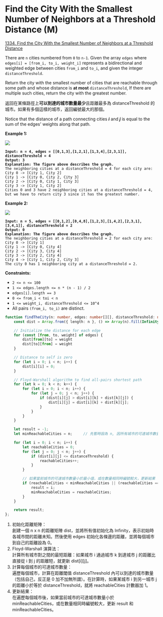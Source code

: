 # Find the City With the Smallest Number of Neighbors at a Threshold Distance (M)

[1334. Find the City With the Smallest Number of Neighbors at a Threshold Distance](https://leetcode.com/problems/find-the-city-with-the-smallest-number-of-neighbors-at-a-threshold-distance/)



There are `n` cities numbered from `0` to `n-1`. Given the array `edges` where `edges[i] = [from_i, to_i, weight_i]` represents a bidirectional and weighted edge between cities `from_i` and `to_i`, and given the integer `distanceThreshold`.

Return the city with the smallest number of cities that are reachable through some path and whose distance is **at most** `distanceThreshold`, If there are multiple such cities, return the city with the greatest number.

返回在某條路徑上**可以到達的城市數量最少**且距離最多為 distanceThreshold 的城市。如果有多個這樣的城市，返回編號最大的那個。

Notice that the distance of a path connecting cities _**i**_ and _**j**_ is equal to the sum of the edges' weights along that path.

&#x20;

**Example 1:**

![](https://assets.leetcode.com/uploads/2020/01/16/find\_the\_city\_01.png)

<pre><code><strong>Input: n = 4, edges = [[0,1,3],[1,2,1],[1,3,4],[2,3,1]], distanceThreshold = 4
</strong><strong>Output: 3
</strong><strong>Explanation: The figure above describes the graph. 
</strong>The neighboring cities at a distanceThreshold = 4 for each city are:
City 0 -> [City 1, City 2] 
City 1 -> [City 0, City 2, City 3] 
City 2 -> [City 0, City 1, City 3] 
City 3 -> [City 1, City 2] 
Cities 0 and 3 have 2 neighboring cities at a distanceThreshold = 4, but we have to return city 3 since it has the greatest number.
</code></pre>

**Example 2:**

![](https://assets.leetcode.com/uploads/2020/01/16/find\_the\_city\_02.png)

<pre><code><strong>Input: n = 5, edges = [[0,1,2],[0,4,8],[1,2,3],[1,4,2],[2,3,1],[3,4,1]], distanceThreshold = 2
</strong><strong>Output: 0
</strong><strong>Explanation: The figure above describes the graph. 
</strong>The neighboring cities at a distanceThreshold = 2 for each city are:
City 0 -> [City 1] 
City 1 -> [City 0, City 4] 
City 2 -> [City 3, City 4] 
City 3 -> [City 2, City 4]
City 4 -> [City 1, City 2, City 3] 
The city 0 has 1 neighboring city at a distanceThreshold = 2.
</code></pre>

&#x20;

**Constraints:**

* `2 <= n <= 100`
* `1 <= edges.length <= n * (n - 1) / 2`
* `edges[i].length == 3`
* `0 <= from_i < toi < n`
* `1 <= weight_i, distanceThreshold <= 10^4`
* All pairs `(from_i, to_i)` are distinct.



```typescript
function findTheCity(n: number, edges: number[][], distanceThreshold: number): number {
    const dist = Array.from({ length: n }, () => Array(n).fill(Infinity));

    // Initialize the distance for each edge
    for (const [from, to, weight] of edges) {
        dist[from][to] = weight
        dist[to][from] = weight
    }

    // Distance to self is zero
    for (let i = 0; i < n; i++) {
        dist[i][i] = 0;
    }

    // Floyd-Warshall algorithm to find all-pairs shortest path
    for (let k = 0; k < n; k++) {
        for (let i = 0; i < n; i++) {
            for (let j = 0; j < n; j++) {
                if (dist[i][j] > dist[i][k] + dist[k][j]) {
                    dist[i][j] = dist[i][k] + dist[k][j];
                }
            }
        }
    }

    let result = -1;
    let minReachableCities = n;     // 先暫時設為 n, 因所有城市的可達城市數量都會大於或等於 0，避免第一次比較無法更新 minReachableCities 和 result

    for (let i = 0; i < n; i++) {
        let reachableCities = 0;
        for (let j = 0; j < n; j++) {
            if (dist[i][j] <= distanceThreshold) {
                reachableCities++;
            }
        }

        // 如果當前城市的可達城市數量小於最小值，或在數量相同時編號較大，更新結果
        if (reachableCities < minReachableCities || (reachableCities === minReachableCities && i > result)) {
            result = i;
            minReachableCities = reachableCities;
        }
    }

    return result;
};
```

1. 初始化距離矩陣：\
   創建一個 n x n 的距離矩陣 dist，並將所有值初始化為 Infinity，表示初始時各城市間的距離未知。然後使用 edges 初始化各條邊的距離，並將每個城市到自己的距離設為 0。
2. Floyd-Warshall 演算法：\
   計算所有城市對之間的最短距離：如果城市 i 通過城市 k 到達城市 j 的距離比直接從 i 到 j 的距離短，就更新 dist\[i]\[j]。
3. 計算每個城市的可達城市數量：\
   遍歷每個城市，計算在距離閾值 distanceThreshold 內可以到達的城市數量（包括自己，反正是 0 加不加無所謂）。在計算時，如果某城市 i 到另一城市 j 的距離小於等於 distanceThreshold，就將 reachableCities 計數器加 1。
4. 更新結果：\
   在遍歷每個城市後，如果當前城市的可達城市數量小於 minReachableCities，或在數量相同時編號較大，更新 result 和 minReachableCities。
